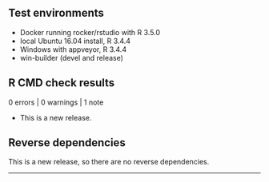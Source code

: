 ## Test environments

* Docker running rocker/rstudio with R 3.5.0
* local Ubuntu 16.04 install, R 3.4.4
* Windows with appveyor, R 3.4.4
* win-builder (devel and release)

## R CMD check results

0 errors | 0 warnings | 1 note

* This is a new release.

## Reverse dependencies

This is a new release, so there are no reverse dependencies.

---
